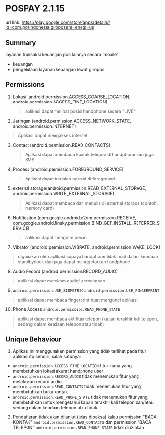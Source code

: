 # POSPAY 2.1.15

url link: https://play.google.com/store/apps/details?id=com.posindonesia.giropos&hl=en&gl=us

## Summary
layanan transaksi keuangan pos lainnya secara ‘mobile’
- keuangan
- pengelolaan layanan keuangan lewat giropos


## Permissions

1. Lokasi (android.permission.ACCESS_COARSE_LOCATION, android.permission.ACCESS_FINE_LOCATION)

   > aplikasi dapat melihat posisi handphone secara "LIVE"
  
2. Jaringan (android.permission.ACCESS_NETWORK_STATE, android.permission.INTERNET)

  > Aplikasi dapat mengakses internet

3. Contact (android.permission.READ_CONTACTS)

   > Aplikasi dapat membaca kontak telepon di handphone dan juga SMS

4. Process (android.permission.FOREGROUND_SERVICE)

   > Aplikasi dapat berjalan normal di foreground

5. external storage(android.permission.READ_EXTERNAL_STORAGE, android.permission.WRITE_EXTERNAL_STORAGE)

   > Aplikasi dapat membaca dan menulis di external storage (contoh: memory card)

6. Notification (com.google.android.c2dm.permission.RECEIVE, com.google.android.finsky.permission.BIND_GET_INSTALL_REFERRER_SERVICE)

    > aplikasi dapat mengirim pesan 

7. Vibrator (android.permission.VIBRATE, android.permission.WAKE_LOCK)

  > digunakan oleh aplikasi supaya handphone tidak mati dalam keadaan standby/lock dan juga dapat menggetarkan handphone

8. Audio Record (android.permission.RECORD_AUDIO)

  > aplikasi dapat merekam audio/ percakapan

9. `android.permission.USE_BIOMETRIC` `android.permission.USE_FINGERPRINT` 
  
  > aplikasi dapat membaca fingerprint buat mengunci aplikasi

10. Phone Access `android.permission.READ_PHONE_STATE`

  > aplikasi dapat membaca aktifitas telepon (kapan terakhir kali telepon, sedang dalam keadaan telepon atau tidak)

## Unique Behaviour

1. Aplikasi ini menggunakan permission yang tidak terlihat pada fitur aplikasi itu sendiri, salah satunya:
  - `android.permission.ACCESS_FINE_LOCATION` fitur mana yang membutuhkan lokasi akurat handphone user
  - `android.permission.RECORD_AUDIO` tidak menemukan fitur yang melakukan record audio
  - `android.permission.READ_CONTACTS` tidak menemukan fitur yang membutuhkan buka kontak
  - `android.permission.READ_PHONE_STATE` tidak menemukan fitur yang membutuhkan untuk mengetahui kapan terakhir kali telepon dan/atau sedang dalam keadaan telepon atau tidak
2. Pendaftaran tidak akan dilanjut (jelas dipaksa) kalau permission "BACA KONTAK" `android.permission.READ_CONTACTS` dan permission "BACA TELEPON" `android.permission.READ_PHONE_STATE` tidak di izinkan